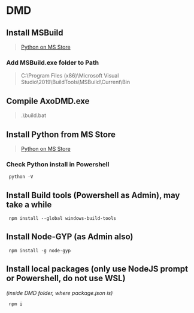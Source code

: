 # DMD

## Install MSBuild
> [Python on MS Store](https://visualstudio.microsoft.com/fr/downloads/?q=build+tools)

### Add MSBuild.exe folder to Path
> C:\Program Files (x86)\Microsoft Visual Studio\2019\BuildTools\MSBuild\Current\Bin

## Compile AxoDMD.exe
> .\build.bat

## Install Python from MS Store
> [Python on MS Store](https://www.microsoft.com/store/productId/9P7QFQMJRFP7)

### Check Python install in Powershell
     python -V

## Install Build tools (Powershell as Admin), may take a while
     npm install --global windows-build-tools

## Install Node-GYP (as Admin also)
     npm install -g node-gyp

## Install local packages (only use NodeJS prompt or Powershell, do not use WSL)
*(inside DMD folder, where package.json is)*

     npm i
